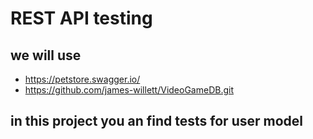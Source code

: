# REST API testing

## we will use 
* https://petstore.swagger.io/
* https://github.com/james-willett/VideoGameDB.git

## in this project you an find tests for user model 